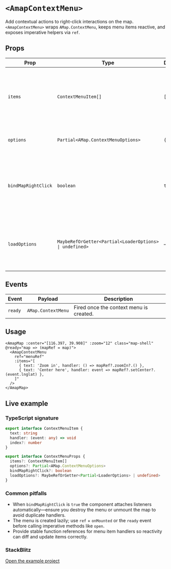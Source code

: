# `<AmapContextMenu>`

Add contextual actions to right-click interactions on the map. `<AmapContextMenu>` wraps `AMap.ContextMenu`, keeps menu items reactive, and exposes imperative helpers via `ref`.

## Props

| Prop | Type | Default | Description |
| --- | --- | --- | --- |
| `items` | `ContextMenuItem[]` | `[]` | Menu entries rendered in order. Each item defines `text`, a `handler`, and an optional insertion `index`. |
| `options` | `Partial<AMap.ContextMenuOptions>` | `{}` | Extra JSAPI options such as `width` or `isCustom`. |
| `bindMapRightClick` | `boolean` | `true` | Automatically listen for the map's `rightclick` event and open the menu. Disable if you want manual control. |
| `loadOptions` | `MaybeRefOrGetter<Partial<LoaderOptions> \| undefined>` | – | Custom loader configuration (plugins, security code) when instantiating the menu. |

## Events

| Event | Payload | Description |
| --- | --- | --- |
| `ready` | `AMap.ContextMenu` | Fired once the context menu is created. |

## Usage

```vue
<AmapMap :center="[116.397, 39.908]" :zoom="12" class="map-shell" @ready="map => (mapRef = map)">
  <AmapContextMenu
    ref="menuRef"
    :items="[
      { text: 'Zoom in', handler: () => mapRef?.zoomIn?.() },
      { text: 'Center here', handler: event => mapRef?.setCenter?.(event.lnglat) },
    ]"
  />
</AmapMap>
```

## Live example

<ClientOnly>
  <ContextMenuComponentDemo />
</ClientOnly>

<script setup lang="ts">
import ContextMenuComponentDemo from '../examples/ContextMenuComponentDemo.vue'
</script>

### TypeScript signature

```ts
export interface ContextMenuItem {
  text: string
  handler: (event: any) => void
  index?: number
}

export interface ContextMenuProps {
  items?: ContextMenuItem[]
  options?: Partial<AMap.ContextMenuOptions>
  bindMapRightClick?: boolean
  loadOptions?: MaybeRefOrGetter<Partial<LoaderOptions> | undefined>
}
```

### Common pitfalls

- When `bindMapRightClick` is `true` the component attaches listeners automatically—ensure you destroy the menu or unmount the map to avoid duplicate handlers.
- The menu is created lazily; use `ref` + `onMounted` or the `ready` event before calling imperative methods like `open`.
- Provide stable function references for menu item handlers so reactivity can diff and update items correctly.

### StackBlitz

[Open the example project](https://stackblitz.com/github/your-org/amap-vue-kit/tree/main/examples/basic)
